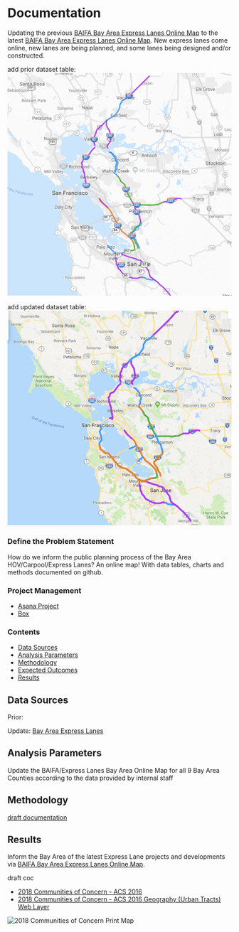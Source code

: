 # Documentation  

Updating the previous [BAIFA Bay Area Express Lanes Online Map](http://bael.mtcanalytics.org/map/) to the latest [BAIFA Bay Area Express Lanes Online Map](http://bael-dev-bucket.s3-website-us-west-2.amazonaws.com/). New express lanes come online, new lanes are being planned, and some lanes being designed and/or constructed.

add prior dataset table:
![BAIFA Bay Area Express Lanes Online Map](pics/one.png)

add updated dataset table:
![BAIFA Bay Area Express Lanes Online Map](pics/two.png)

### Define the Problem Statement  

How do we inform the public planning process of the Bay Area HOV/Carpool/Express Lanes? An online map! With data tables, charts and methods documented on github.
  
### Project Management 

- [Asana Project](https://app.asana.com/0/797943099119526/1121523625258411) 
- [Box](https://mtcdrive.app.box.com/folder/76004137238)

### Contents 

- [Data Sources](#data-sources)
- [Analysis Parameters](#analysis-parameters)
- [Methodology](#methodology)
- [Expected Outcomes](#expected-outcomes)
- [Results](#results)

## Data Sources  

Prior:

Update:
[Bay Area Express Lanes](https://data.bayareametro.gov/dataset/Bay-Area-Express-Lanes-2019-/t7di-4itt)
    
## Analysis Parameters  

Update the BAIFA/Express Lanes Bay Area Online Map for all 9 Bay Area Counties according to the data provided by internal staff

## Methodology  

[draft documentation](https://mtcdrive.app.box.com/file/454436683650)

## Results   

Inform the Bay Area of the latest Express Lane projects and developments via [BAIFA Bay Area Express Lanes Online Map](http://bael-dev-bucket.s3-website-us-west-2.amazonaws.com/).


draft coc 
- [2018 Communities of Concern - ACS 2016](Data/COCs_ACS2016_tbl.csv)
- [2018 Communities of Concern - ACS 2016 Geography (Urban Tracts) Web Layer](http://opendata.mtc.ca.gov/datasets/mtc-communities-of-concern-2018-with-american-community-survey-data-2012-2016)

![2018 Communities of Concern Print Map](https://mtcdrive.box.com/shared/static/t6eyif267lxaz5zegdremx1x3xc2d1gx.png)
